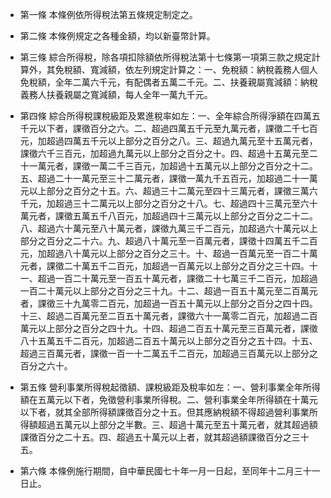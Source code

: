 * 第一條 本條例依所得稅法第五條規定制定之。

* 第二條 本條例規定之各種金額，均以新臺幣計算。

* 第三條 綜合所得稅，除各項扣除額依所得稅法第十七條第一項第三款之規定計算外，其免稅額、寬減額，依左列規定計算之：一、免稅額：納稅義務人個人免稅額，全年二萬六千元，有配偶者五萬二千元。二、扶養親屬寬減額：納稅義務人扶養親屬之寬減額，每人全年一萬九千元。

* 第四條 綜合所得稅課稅級距及累進稅率如左：一、全年綜合所得淨額在四萬五千元以下者，課徵百分之六。二、超過四萬五千元至九萬元者，課徵二千七百元，加超過四萬五千元以上部分之百分之八。三、超過九萬元至十五萬元者，課徵六千三百元，加超過九萬元以上部分之百分之十。四、超過十五萬元至二十一萬元者，課徵一萬二千三百元，加超過十五萬元以上部分之百分之十二。五、超過二十一萬元至三十二萬元者，課徵一萬九千五百元，加超過二十一萬元以上部分之百分之十五。六、超過三十二萬元至四十三萬元者，課徵三萬六千元，加超過三十二萬元以上部分之百分之十八。七、超過四十三萬元至六十萬元者，課徵五萬五千八百元，加超過四十三萬元以上部分之百分之二十二。八、超過六十萬元至八十萬元者，課徵九萬三千二百元，加超過六十萬元以上部分之百分之二十六。九、超過八十萬元至一百萬元者，課徵十四萬五千二百元，加超過八十萬元以上部分之百分之三十。十、超過一百萬元至一百二十萬元者，課徵二十萬五千二百元，加超過一百萬元以上部分之百分之三十四。十一、超過一百二十萬元至一百五十萬元者，課徵二十七萬三千二百元，加超過一百二十萬元以上部分之百分之三十九。十二、超過一百五十萬元至二百萬元者，課徵三十九萬零二百元，加超過一百五十萬元以上部分之百分之四十四。十三、超過二百萬元至二百五十萬元者，課徵六十一萬零二百元，加超過二百萬元以上部分之百分之四十九。十四、超過二百五十萬元至三百萬元者，課徵八十五萬五千二百元，加超過二百五十萬元以上部分之百分之五十四。十五、超過三百萬元者，課徵一百一十二萬五千二百元，加超過三百萬元以上部分之百分之六十。

* 第五條 營利事業所得稅起徵額、課稅級距及稅率如左：一、營利事業全年所得額在五萬元以下者，免徵營利事業所得稅。二、營利事業全年所得額在十萬元以下者，就其全部所得額課徵百分之十五。但其應納稅額不得超過營利事業所得額超過五萬元以上部分之半數。三、超過十萬元至五十萬元者，就其超過額課徵百分之二十五。四、超過五十萬元以上者，就其超過額課徵百分之三十五。

* 第六條 本條例施行期間，自中華民國七十年一月一日起，至同年十二月三十一日止。

